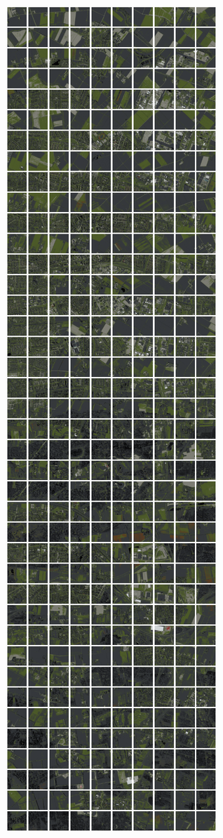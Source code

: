 <html>
<div>
<img src="https://github.com/HakkaTjakka/NL_TILE_MAP/blob/main/18/623/-1037/r.6230.-10370.png" height="44" width="44">
<img src="https://github.com/HakkaTjakka/NL_TILE_MAP/blob/main/18/623/-1037/r.6231.-10370.png" height="44" width="44">
<img src="https://github.com/HakkaTjakka/NL_TILE_MAP/blob/main/18/623/-1037/r.6232.-10370.png" height="44" width="44">
<img src="https://github.com/HakkaTjakka/NL_TILE_MAP/blob/main/18/623/-1037/r.6233.-10370.png" height="44" width="44">
<img src="https://github.com/HakkaTjakka/NL_TILE_MAP/blob/main/18/623/-1037/r.6234.-10370.png" height="44" width="44">
<img src="https://github.com/HakkaTjakka/NL_TILE_MAP/blob/main/18/623/-1037/r.6235.-10370.png" height="44" width="44">
<img src="https://github.com/HakkaTjakka/NL_TILE_MAP/blob/main/18/623/-1037/r.6236.-10370.png" height="44" width="44">
<img src="https://github.com/HakkaTjakka/NL_TILE_MAP/blob/main/18/623/-1037/r.6237.-10370.png" height="44" width="44">
<img src="https://github.com/HakkaTjakka/NL_TILE_MAP/blob/main/18/623/-1037/r.6238.-10370.png" height="44" width="44">
<img src="https://github.com/HakkaTjakka/NL_TILE_MAP/blob/main/18/623/-1037/r.6239.-10370.png" height="44" width="44">
<img src="https://github.com/HakkaTjakka/NL_TILE_MAP/blob/main/18/624/-1037/r.6240.-10370.png" height="44" width="44">
<img src="https://github.com/HakkaTjakka/NL_TILE_MAP/blob/main/18/624/-1037/r.6241.-10370.png" height="44" width="44">
<img src="https://github.com/HakkaTjakka/NL_TILE_MAP/blob/main/18/624/-1037/r.6242.-10370.png" height="44" width="44">
<img src="https://github.com/HakkaTjakka/NL_TILE_MAP/blob/main/18/624/-1037/r.6243.-10370.png" height="44" width="44">
<img src="https://github.com/HakkaTjakka/NL_TILE_MAP/blob/main/18/624/-1037/r.6244.-10370.png" height="44" width="44">
<img src="https://github.com/HakkaTjakka/NL_TILE_MAP/blob/main/18/624/-1037/r.6245.-10370.png" height="44" width="44">
<img src="https://github.com/HakkaTjakka/NL_TILE_MAP/blob/main/18/624/-1037/r.6246.-10370.png" height="44" width="44">
<img src="https://github.com/HakkaTjakka/NL_TILE_MAP/blob/main/18/624/-1037/r.6247.-10370.png" height="44" width="44">
<img src="https://github.com/HakkaTjakka/NL_TILE_MAP/blob/main/18/624/-1037/r.6248.-10370.png" height="44" width="44">
<img src="https://github.com/HakkaTjakka/NL_TILE_MAP/blob/main/18/624/-1037/r.6249.-10370.png" height="44" width="44">
<br>
<img src="https://github.com/HakkaTjakka/NL_TILE_MAP/blob/main/18/623/-1037/r.6230.-10369.png" height="44" width="44">
<img src="https://github.com/HakkaTjakka/NL_TILE_MAP/blob/main/18/623/-1037/r.6231.-10369.png" height="44" width="44">
<img src="https://github.com/HakkaTjakka/NL_TILE_MAP/blob/main/18/623/-1037/r.6232.-10369.png" height="44" width="44">
<img src="https://github.com/HakkaTjakka/NL_TILE_MAP/blob/main/18/623/-1037/r.6233.-10369.png" height="44" width="44">
<img src="https://github.com/HakkaTjakka/NL_TILE_MAP/blob/main/18/623/-1037/r.6234.-10369.png" height="44" width="44">
<img src="https://github.com/HakkaTjakka/NL_TILE_MAP/blob/main/18/623/-1037/r.6235.-10369.png" height="44" width="44">
<img src="https://github.com/HakkaTjakka/NL_TILE_MAP/blob/main/18/623/-1037/r.6236.-10369.png" height="44" width="44">
<img src="https://github.com/HakkaTjakka/NL_TILE_MAP/blob/main/18/623/-1037/r.6237.-10369.png" height="44" width="44">
<img src="https://github.com/HakkaTjakka/NL_TILE_MAP/blob/main/18/623/-1037/r.6238.-10369.png" height="44" width="44">
<img src="https://github.com/HakkaTjakka/NL_TILE_MAP/blob/main/18/623/-1037/r.6239.-10369.png" height="44" width="44">
<img src="https://github.com/HakkaTjakka/NL_TILE_MAP/blob/main/18/624/-1037/r.6240.-10369.png" height="44" width="44">
<img src="https://github.com/HakkaTjakka/NL_TILE_MAP/blob/main/18/624/-1037/r.6241.-10369.png" height="44" width="44">
<img src="https://github.com/HakkaTjakka/NL_TILE_MAP/blob/main/18/624/-1037/r.6242.-10369.png" height="44" width="44">
<img src="https://github.com/HakkaTjakka/NL_TILE_MAP/blob/main/18/624/-1037/r.6243.-10369.png" height="44" width="44">
<img src="https://github.com/HakkaTjakka/NL_TILE_MAP/blob/main/18/624/-1037/r.6244.-10369.png" height="44" width="44">
<img src="https://github.com/HakkaTjakka/NL_TILE_MAP/blob/main/18/624/-1037/r.6245.-10369.png" height="44" width="44">
<img src="https://github.com/HakkaTjakka/NL_TILE_MAP/blob/main/18/624/-1037/r.6246.-10369.png" height="44" width="44">
<img src="https://github.com/HakkaTjakka/NL_TILE_MAP/blob/main/18/624/-1037/r.6247.-10369.png" height="44" width="44">
<img src="https://github.com/HakkaTjakka/NL_TILE_MAP/blob/main/18/624/-1037/r.6248.-10369.png" height="44" width="44">
<img src="https://github.com/HakkaTjakka/NL_TILE_MAP/blob/main/18/624/-1037/r.6249.-10369.png" height="44" width="44">
<br>
<img src="https://github.com/HakkaTjakka/NL_TILE_MAP/blob/main/18/623/-1037/r.6230.-10368.png" height="44" width="44">
<img src="https://github.com/HakkaTjakka/NL_TILE_MAP/blob/main/18/623/-1037/r.6231.-10368.png" height="44" width="44">
<img src="https://github.com/HakkaTjakka/NL_TILE_MAP/blob/main/18/623/-1037/r.6232.-10368.png" height="44" width="44">
<img src="https://github.com/HakkaTjakka/NL_TILE_MAP/blob/main/18/623/-1037/r.6233.-10368.png" height="44" width="44">
<img src="https://github.com/HakkaTjakka/NL_TILE_MAP/blob/main/18/623/-1037/r.6234.-10368.png" height="44" width="44">
<img src="https://github.com/HakkaTjakka/NL_TILE_MAP/blob/main/18/623/-1037/r.6235.-10368.png" height="44" width="44">
<img src="https://github.com/HakkaTjakka/NL_TILE_MAP/blob/main/18/623/-1037/r.6236.-10368.png" height="44" width="44">
<img src="https://github.com/HakkaTjakka/NL_TILE_MAP/blob/main/18/623/-1037/r.6237.-10368.png" height="44" width="44">
<img src="https://github.com/HakkaTjakka/NL_TILE_MAP/blob/main/18/623/-1037/r.6238.-10368.png" height="44" width="44">
<img src="https://github.com/HakkaTjakka/NL_TILE_MAP/blob/main/18/623/-1037/r.6239.-10368.png" height="44" width="44">
<img src="https://github.com/HakkaTjakka/NL_TILE_MAP/blob/main/18/624/-1037/r.6240.-10368.png" height="44" width="44">
<img src="https://github.com/HakkaTjakka/NL_TILE_MAP/blob/main/18/624/-1037/r.6241.-10368.png" height="44" width="44">
<img src="https://github.com/HakkaTjakka/NL_TILE_MAP/blob/main/18/624/-1037/r.6242.-10368.png" height="44" width="44">
<img src="https://github.com/HakkaTjakka/NL_TILE_MAP/blob/main/18/624/-1037/r.6243.-10368.png" height="44" width="44">
<img src="https://github.com/HakkaTjakka/NL_TILE_MAP/blob/main/18/624/-1037/r.6244.-10368.png" height="44" width="44">
<img src="https://github.com/HakkaTjakka/NL_TILE_MAP/blob/main/18/624/-1037/r.6245.-10368.png" height="44" width="44">
<img src="https://github.com/HakkaTjakka/NL_TILE_MAP/blob/main/18/624/-1037/r.6246.-10368.png" height="44" width="44">
<img src="https://github.com/HakkaTjakka/NL_TILE_MAP/blob/main/18/624/-1037/r.6247.-10368.png" height="44" width="44">
<img src="https://github.com/HakkaTjakka/NL_TILE_MAP/blob/main/18/624/-1037/r.6248.-10368.png" height="44" width="44">
<img src="https://github.com/HakkaTjakka/NL_TILE_MAP/blob/main/18/624/-1037/r.6249.-10368.png" height="44" width="44">
<br>
<img src="https://github.com/HakkaTjakka/NL_TILE_MAP/blob/main/18/623/-1037/r.6230.-10367.png" height="44" width="44">
<img src="https://github.com/HakkaTjakka/NL_TILE_MAP/blob/main/18/623/-1037/r.6231.-10367.png" height="44" width="44">
<img src="https://github.com/HakkaTjakka/NL_TILE_MAP/blob/main/18/623/-1037/r.6232.-10367.png" height="44" width="44">
<img src="https://github.com/HakkaTjakka/NL_TILE_MAP/blob/main/18/623/-1037/r.6233.-10367.png" height="44" width="44">
<img src="https://github.com/HakkaTjakka/NL_TILE_MAP/blob/main/18/623/-1037/r.6234.-10367.png" height="44" width="44">
<img src="https://github.com/HakkaTjakka/NL_TILE_MAP/blob/main/18/623/-1037/r.6235.-10367.png" height="44" width="44">
<img src="https://github.com/HakkaTjakka/NL_TILE_MAP/blob/main/18/623/-1037/r.6236.-10367.png" height="44" width="44">
<img src="https://github.com/HakkaTjakka/NL_TILE_MAP/blob/main/18/623/-1037/r.6237.-10367.png" height="44" width="44">
<img src="https://github.com/HakkaTjakka/NL_TILE_MAP/blob/main/18/623/-1037/r.6238.-10367.png" height="44" width="44">
<img src="https://github.com/HakkaTjakka/NL_TILE_MAP/blob/main/18/623/-1037/r.6239.-10367.png" height="44" width="44">
<img src="https://github.com/HakkaTjakka/NL_TILE_MAP/blob/main/18/624/-1037/r.6240.-10367.png" height="44" width="44">
<img src="https://github.com/HakkaTjakka/NL_TILE_MAP/blob/main/18/624/-1037/r.6241.-10367.png" height="44" width="44">
<img src="https://github.com/HakkaTjakka/NL_TILE_MAP/blob/main/18/624/-1037/r.6242.-10367.png" height="44" width="44">
<img src="https://github.com/HakkaTjakka/NL_TILE_MAP/blob/main/18/624/-1037/r.6243.-10367.png" height="44" width="44">
<img src="https://github.com/HakkaTjakka/NL_TILE_MAP/blob/main/18/624/-1037/r.6244.-10367.png" height="44" width="44">
<img src="https://github.com/HakkaTjakka/NL_TILE_MAP/blob/main/18/624/-1037/r.6245.-10367.png" height="44" width="44">
<img src="https://github.com/HakkaTjakka/NL_TILE_MAP/blob/main/18/624/-1037/r.6246.-10367.png" height="44" width="44">
<img src="https://github.com/HakkaTjakka/NL_TILE_MAP/blob/main/18/624/-1037/r.6247.-10367.png" height="44" width="44">
<img src="https://github.com/HakkaTjakka/NL_TILE_MAP/blob/main/18/624/-1037/r.6248.-10367.png" height="44" width="44">
<img src="https://github.com/HakkaTjakka/NL_TILE_MAP/blob/main/18/624/-1037/r.6249.-10367.png" height="44" width="44">
<br>
<img src="https://github.com/HakkaTjakka/NL_TILE_MAP/blob/main/18/623/-1037/r.6230.-10366.png" height="44" width="44">
<img src="https://github.com/HakkaTjakka/NL_TILE_MAP/blob/main/18/623/-1037/r.6231.-10366.png" height="44" width="44">
<img src="https://github.com/HakkaTjakka/NL_TILE_MAP/blob/main/18/623/-1037/r.6232.-10366.png" height="44" width="44">
<img src="https://github.com/HakkaTjakka/NL_TILE_MAP/blob/main/18/623/-1037/r.6233.-10366.png" height="44" width="44">
<img src="https://github.com/HakkaTjakka/NL_TILE_MAP/blob/main/18/623/-1037/r.6234.-10366.png" height="44" width="44">
<img src="https://github.com/HakkaTjakka/NL_TILE_MAP/blob/main/18/623/-1037/r.6235.-10366.png" height="44" width="44">
<img src="https://github.com/HakkaTjakka/NL_TILE_MAP/blob/main/18/623/-1037/r.6236.-10366.png" height="44" width="44">
<img src="https://github.com/HakkaTjakka/NL_TILE_MAP/blob/main/18/623/-1037/r.6237.-10366.png" height="44" width="44">
<img src="https://github.com/HakkaTjakka/NL_TILE_MAP/blob/main/18/623/-1037/r.6238.-10366.png" height="44" width="44">
<img src="https://github.com/HakkaTjakka/NL_TILE_MAP/blob/main/18/623/-1037/r.6239.-10366.png" height="44" width="44">
<img src="https://github.com/HakkaTjakka/NL_TILE_MAP/blob/main/18/624/-1037/r.6240.-10366.png" height="44" width="44">
<img src="https://github.com/HakkaTjakka/NL_TILE_MAP/blob/main/18/624/-1037/r.6241.-10366.png" height="44" width="44">
<img src="https://github.com/HakkaTjakka/NL_TILE_MAP/blob/main/18/624/-1037/r.6242.-10366.png" height="44" width="44">
<img src="https://github.com/HakkaTjakka/NL_TILE_MAP/blob/main/18/624/-1037/r.6243.-10366.png" height="44" width="44">
<img src="https://github.com/HakkaTjakka/NL_TILE_MAP/blob/main/18/624/-1037/r.6244.-10366.png" height="44" width="44">
<img src="https://github.com/HakkaTjakka/NL_TILE_MAP/blob/main/18/624/-1037/r.6245.-10366.png" height="44" width="44">
<img src="https://github.com/HakkaTjakka/NL_TILE_MAP/blob/main/18/624/-1037/r.6246.-10366.png" height="44" width="44">
<img src="https://github.com/HakkaTjakka/NL_TILE_MAP/blob/main/18/624/-1037/r.6247.-10366.png" height="44" width="44">
<img src="https://github.com/HakkaTjakka/NL_TILE_MAP/blob/main/18/624/-1037/r.6248.-10366.png" height="44" width="44">
<img src="https://github.com/HakkaTjakka/NL_TILE_MAP/blob/main/18/624/-1037/r.6249.-10366.png" height="44" width="44">
<br>
<img src="https://github.com/HakkaTjakka/NL_TILE_MAP/blob/main/18/623/-1037/r.6230.-10365.png" height="44" width="44">
<img src="https://github.com/HakkaTjakka/NL_TILE_MAP/blob/main/18/623/-1037/r.6231.-10365.png" height="44" width="44">
<img src="https://github.com/HakkaTjakka/NL_TILE_MAP/blob/main/18/623/-1037/r.6232.-10365.png" height="44" width="44">
<img src="https://github.com/HakkaTjakka/NL_TILE_MAP/blob/main/18/623/-1037/r.6233.-10365.png" height="44" width="44">
<img src="https://github.com/HakkaTjakka/NL_TILE_MAP/blob/main/18/623/-1037/r.6234.-10365.png" height="44" width="44">
<img src="https://github.com/HakkaTjakka/NL_TILE_MAP/blob/main/18/623/-1037/r.6235.-10365.png" height="44" width="44">
<img src="https://github.com/HakkaTjakka/NL_TILE_MAP/blob/main/18/623/-1037/r.6236.-10365.png" height="44" width="44">
<img src="https://github.com/HakkaTjakka/NL_TILE_MAP/blob/main/18/623/-1037/r.6237.-10365.png" height="44" width="44">
<img src="https://github.com/HakkaTjakka/NL_TILE_MAP/blob/main/18/623/-1037/r.6238.-10365.png" height="44" width="44">
<img src="https://github.com/HakkaTjakka/NL_TILE_MAP/blob/main/18/623/-1037/r.6239.-10365.png" height="44" width="44">
<img src="https://github.com/HakkaTjakka/NL_TILE_MAP/blob/main/18/624/-1037/r.6240.-10365.png" height="44" width="44">
<img src="https://github.com/HakkaTjakka/NL_TILE_MAP/blob/main/18/624/-1037/r.6241.-10365.png" height="44" width="44">
<img src="https://github.com/HakkaTjakka/NL_TILE_MAP/blob/main/18/624/-1037/r.6242.-10365.png" height="44" width="44">
<img src="https://github.com/HakkaTjakka/NL_TILE_MAP/blob/main/18/624/-1037/r.6243.-10365.png" height="44" width="44">
<img src="https://github.com/HakkaTjakka/NL_TILE_MAP/blob/main/18/624/-1037/r.6244.-10365.png" height="44" width="44">
<img src="https://github.com/HakkaTjakka/NL_TILE_MAP/blob/main/18/624/-1037/r.6245.-10365.png" height="44" width="44">
<img src="https://github.com/HakkaTjakka/NL_TILE_MAP/blob/main/18/624/-1037/r.6246.-10365.png" height="44" width="44">
<img src="https://github.com/HakkaTjakka/NL_TILE_MAP/blob/main/18/624/-1037/r.6247.-10365.png" height="44" width="44">
<img src="https://github.com/HakkaTjakka/NL_TILE_MAP/blob/main/18/624/-1037/r.6248.-10365.png" height="44" width="44">
<img src="https://github.com/HakkaTjakka/NL_TILE_MAP/blob/main/18/624/-1037/r.6249.-10365.png" height="44" width="44">
<br>
<img src="https://github.com/HakkaTjakka/NL_TILE_MAP/blob/main/18/623/-1037/r.6230.-10364.png" height="44" width="44">
<img src="https://github.com/HakkaTjakka/NL_TILE_MAP/blob/main/18/623/-1037/r.6231.-10364.png" height="44" width="44">
<img src="https://github.com/HakkaTjakka/NL_TILE_MAP/blob/main/18/623/-1037/r.6232.-10364.png" height="44" width="44">
<img src="https://github.com/HakkaTjakka/NL_TILE_MAP/blob/main/18/623/-1037/r.6233.-10364.png" height="44" width="44">
<img src="https://github.com/HakkaTjakka/NL_TILE_MAP/blob/main/18/623/-1037/r.6234.-10364.png" height="44" width="44">
<img src="https://github.com/HakkaTjakka/NL_TILE_MAP/blob/main/18/623/-1037/r.6235.-10364.png" height="44" width="44">
<img src="https://github.com/HakkaTjakka/NL_TILE_MAP/blob/main/18/623/-1037/r.6236.-10364.png" height="44" width="44">
<img src="https://github.com/HakkaTjakka/NL_TILE_MAP/blob/main/18/623/-1037/r.6237.-10364.png" height="44" width="44">
<img src="https://github.com/HakkaTjakka/NL_TILE_MAP/blob/main/18/623/-1037/r.6238.-10364.png" height="44" width="44">
<img src="https://github.com/HakkaTjakka/NL_TILE_MAP/blob/main/18/623/-1037/r.6239.-10364.png" height="44" width="44">
<img src="https://github.com/HakkaTjakka/NL_TILE_MAP/blob/main/18/624/-1037/r.6240.-10364.png" height="44" width="44">
<img src="https://github.com/HakkaTjakka/NL_TILE_MAP/blob/main/18/624/-1037/r.6241.-10364.png" height="44" width="44">
<img src="https://github.com/HakkaTjakka/NL_TILE_MAP/blob/main/18/624/-1037/r.6242.-10364.png" height="44" width="44">
<img src="https://github.com/HakkaTjakka/NL_TILE_MAP/blob/main/18/624/-1037/r.6243.-10364.png" height="44" width="44">
<img src="https://github.com/HakkaTjakka/NL_TILE_MAP/blob/main/18/624/-1037/r.6244.-10364.png" height="44" width="44">
<img src="https://github.com/HakkaTjakka/NL_TILE_MAP/blob/main/18/624/-1037/r.6245.-10364.png" height="44" width="44">
<img src="https://github.com/HakkaTjakka/NL_TILE_MAP/blob/main/18/624/-1037/r.6246.-10364.png" height="44" width="44">
<img src="https://github.com/HakkaTjakka/NL_TILE_MAP/blob/main/18/624/-1037/r.6247.-10364.png" height="44" width="44">
<img src="https://github.com/HakkaTjakka/NL_TILE_MAP/blob/main/18/624/-1037/r.6248.-10364.png" height="44" width="44">
<img src="https://github.com/HakkaTjakka/NL_TILE_MAP/blob/main/18/624/-1037/r.6249.-10364.png" height="44" width="44">
<br>
<img src="https://github.com/HakkaTjakka/NL_TILE_MAP/blob/main/18/623/-1037/r.6230.-10363.png" height="44" width="44">
<img src="https://github.com/HakkaTjakka/NL_TILE_MAP/blob/main/18/623/-1037/r.6231.-10363.png" height="44" width="44">
<img src="https://github.com/HakkaTjakka/NL_TILE_MAP/blob/main/18/623/-1037/r.6232.-10363.png" height="44" width="44">
<img src="https://github.com/HakkaTjakka/NL_TILE_MAP/blob/main/18/623/-1037/r.6233.-10363.png" height="44" width="44">
<img src="https://github.com/HakkaTjakka/NL_TILE_MAP/blob/main/18/623/-1037/r.6234.-10363.png" height="44" width="44">
<img src="https://github.com/HakkaTjakka/NL_TILE_MAP/blob/main/18/623/-1037/r.6235.-10363.png" height="44" width="44">
<img src="https://github.com/HakkaTjakka/NL_TILE_MAP/blob/main/18/623/-1037/r.6236.-10363.png" height="44" width="44">
<img src="https://github.com/HakkaTjakka/NL_TILE_MAP/blob/main/18/623/-1037/r.6237.-10363.png" height="44" width="44">
<img src="https://github.com/HakkaTjakka/NL_TILE_MAP/blob/main/18/623/-1037/r.6238.-10363.png" height="44" width="44">
<img src="https://github.com/HakkaTjakka/NL_TILE_MAP/blob/main/18/623/-1037/r.6239.-10363.png" height="44" width="44">
<img src="https://github.com/HakkaTjakka/NL_TILE_MAP/blob/main/18/624/-1037/r.6240.-10363.png" height="44" width="44">
<img src="https://github.com/HakkaTjakka/NL_TILE_MAP/blob/main/18/624/-1037/r.6241.-10363.png" height="44" width="44">
<img src="https://github.com/HakkaTjakka/NL_TILE_MAP/blob/main/18/624/-1037/r.6242.-10363.png" height="44" width="44">
<img src="https://github.com/HakkaTjakka/NL_TILE_MAP/blob/main/18/624/-1037/r.6243.-10363.png" height="44" width="44">
<img src="https://github.com/HakkaTjakka/NL_TILE_MAP/blob/main/18/624/-1037/r.6244.-10363.png" height="44" width="44">
<img src="https://github.com/HakkaTjakka/NL_TILE_MAP/blob/main/18/624/-1037/r.6245.-10363.png" height="44" width="44">
<img src="https://github.com/HakkaTjakka/NL_TILE_MAP/blob/main/18/624/-1037/r.6246.-10363.png" height="44" width="44">
<img src="https://github.com/HakkaTjakka/NL_TILE_MAP/blob/main/18/624/-1037/r.6247.-10363.png" height="44" width="44">
<img src="https://github.com/HakkaTjakka/NL_TILE_MAP/blob/main/18/624/-1037/r.6248.-10363.png" height="44" width="44">
<img src="https://github.com/HakkaTjakka/NL_TILE_MAP/blob/main/18/624/-1037/r.6249.-10363.png" height="44" width="44">
<br>
<img src="https://github.com/HakkaTjakka/NL_TILE_MAP/blob/main/18/623/-1037/r.6230.-10362.png" height="44" width="44">
<img src="https://github.com/HakkaTjakka/NL_TILE_MAP/blob/main/18/623/-1037/r.6231.-10362.png" height="44" width="44">
<img src="https://github.com/HakkaTjakka/NL_TILE_MAP/blob/main/18/623/-1037/r.6232.-10362.png" height="44" width="44">
<img src="https://github.com/HakkaTjakka/NL_TILE_MAP/blob/main/18/623/-1037/r.6233.-10362.png" height="44" width="44">
<img src="https://github.com/HakkaTjakka/NL_TILE_MAP/blob/main/18/623/-1037/r.6234.-10362.png" height="44" width="44">
<img src="https://github.com/HakkaTjakka/NL_TILE_MAP/blob/main/18/623/-1037/r.6235.-10362.png" height="44" width="44">
<img src="https://github.com/HakkaTjakka/NL_TILE_MAP/blob/main/18/623/-1037/r.6236.-10362.png" height="44" width="44">
<img src="https://github.com/HakkaTjakka/NL_TILE_MAP/blob/main/18/623/-1037/r.6237.-10362.png" height="44" width="44">
<img src="https://github.com/HakkaTjakka/NL_TILE_MAP/blob/main/18/623/-1037/r.6238.-10362.png" height="44" width="44">
<img src="https://github.com/HakkaTjakka/NL_TILE_MAP/blob/main/18/623/-1037/r.6239.-10362.png" height="44" width="44">
<img src="https://github.com/HakkaTjakka/NL_TILE_MAP/blob/main/18/624/-1037/r.6240.-10362.png" height="44" width="44">
<img src="https://github.com/HakkaTjakka/NL_TILE_MAP/blob/main/18/624/-1037/r.6241.-10362.png" height="44" width="44">
<img src="https://github.com/HakkaTjakka/NL_TILE_MAP/blob/main/18/624/-1037/r.6242.-10362.png" height="44" width="44">
<img src="https://github.com/HakkaTjakka/NL_TILE_MAP/blob/main/18/624/-1037/r.6243.-10362.png" height="44" width="44">
<img src="https://github.com/HakkaTjakka/NL_TILE_MAP/blob/main/18/624/-1037/r.6244.-10362.png" height="44" width="44">
<img src="https://github.com/HakkaTjakka/NL_TILE_MAP/blob/main/18/624/-1037/r.6245.-10362.png" height="44" width="44">
<img src="https://github.com/HakkaTjakka/NL_TILE_MAP/blob/main/18/624/-1037/r.6246.-10362.png" height="44" width="44">
<img src="https://github.com/HakkaTjakka/NL_TILE_MAP/blob/main/18/624/-1037/r.6247.-10362.png" height="44" width="44">
<img src="https://github.com/HakkaTjakka/NL_TILE_MAP/blob/main/18/624/-1037/r.6248.-10362.png" height="44" width="44">
<img src="https://github.com/HakkaTjakka/NL_TILE_MAP/blob/main/18/624/-1037/r.6249.-10362.png" height="44" width="44">
<br>
<img src="https://github.com/HakkaTjakka/NL_TILE_MAP/blob/main/18/623/-1037/r.6230.-10361.png" height="44" width="44">
<img src="https://github.com/HakkaTjakka/NL_TILE_MAP/blob/main/18/623/-1037/r.6231.-10361.png" height="44" width="44">
<img src="https://github.com/HakkaTjakka/NL_TILE_MAP/blob/main/18/623/-1037/r.6232.-10361.png" height="44" width="44">
<img src="https://github.com/HakkaTjakka/NL_TILE_MAP/blob/main/18/623/-1037/r.6233.-10361.png" height="44" width="44">
<img src="https://github.com/HakkaTjakka/NL_TILE_MAP/blob/main/18/623/-1037/r.6234.-10361.png" height="44" width="44">
<img src="https://github.com/HakkaTjakka/NL_TILE_MAP/blob/main/18/623/-1037/r.6235.-10361.png" height="44" width="44">
<img src="https://github.com/HakkaTjakka/NL_TILE_MAP/blob/main/18/623/-1037/r.6236.-10361.png" height="44" width="44">
<img src="https://github.com/HakkaTjakka/NL_TILE_MAP/blob/main/18/623/-1037/r.6237.-10361.png" height="44" width="44">
<img src="https://github.com/HakkaTjakka/NL_TILE_MAP/blob/main/18/623/-1037/r.6238.-10361.png" height="44" width="44">
<img src="https://github.com/HakkaTjakka/NL_TILE_MAP/blob/main/18/623/-1037/r.6239.-10361.png" height="44" width="44">
<img src="https://github.com/HakkaTjakka/NL_TILE_MAP/blob/main/18/624/-1037/r.6240.-10361.png" height="44" width="44">
<img src="https://github.com/HakkaTjakka/NL_TILE_MAP/blob/main/18/624/-1037/r.6241.-10361.png" height="44" width="44">
<img src="https://github.com/HakkaTjakka/NL_TILE_MAP/blob/main/18/624/-1037/r.6242.-10361.png" height="44" width="44">
<img src="https://github.com/HakkaTjakka/NL_TILE_MAP/blob/main/18/624/-1037/r.6243.-10361.png" height="44" width="44">
<img src="https://github.com/HakkaTjakka/NL_TILE_MAP/blob/main/18/624/-1037/r.6244.-10361.png" height="44" width="44">
<img src="https://github.com/HakkaTjakka/NL_TILE_MAP/blob/main/18/624/-1037/r.6245.-10361.png" height="44" width="44">
<img src="https://github.com/HakkaTjakka/NL_TILE_MAP/blob/main/18/624/-1037/r.6246.-10361.png" height="44" width="44">
<img src="https://github.com/HakkaTjakka/NL_TILE_MAP/blob/main/18/624/-1037/r.6247.-10361.png" height="44" width="44">
<img src="https://github.com/HakkaTjakka/NL_TILE_MAP/blob/main/18/624/-1037/r.6248.-10361.png" height="44" width="44">
<img src="https://github.com/HakkaTjakka/NL_TILE_MAP/blob/main/18/624/-1037/r.6249.-10361.png" height="44" width="44">
<br>
<img src="https://github.com/HakkaTjakka/NL_TILE_MAP/blob/main/18/623/-1036/r.6230.-10360.png" height="44" width="44">
<img src="https://github.com/HakkaTjakka/NL_TILE_MAP/blob/main/18/623/-1036/r.6231.-10360.png" height="44" width="44">
<img src="https://github.com/HakkaTjakka/NL_TILE_MAP/blob/main/18/623/-1036/r.6232.-10360.png" height="44" width="44">
<img src="https://github.com/HakkaTjakka/NL_TILE_MAP/blob/main/18/623/-1036/r.6233.-10360.png" height="44" width="44">
<img src="https://github.com/HakkaTjakka/NL_TILE_MAP/blob/main/18/623/-1036/r.6234.-10360.png" height="44" width="44">
<img src="https://github.com/HakkaTjakka/NL_TILE_MAP/blob/main/18/623/-1036/r.6235.-10360.png" height="44" width="44">
<img src="https://github.com/HakkaTjakka/NL_TILE_MAP/blob/main/18/623/-1036/r.6236.-10360.png" height="44" width="44">
<img src="https://github.com/HakkaTjakka/NL_TILE_MAP/blob/main/18/623/-1036/r.6237.-10360.png" height="44" width="44">
<img src="https://github.com/HakkaTjakka/NL_TILE_MAP/blob/main/18/623/-1036/r.6238.-10360.png" height="44" width="44">
<img src="https://github.com/HakkaTjakka/NL_TILE_MAP/blob/main/18/623/-1036/r.6239.-10360.png" height="44" width="44">
<img src="https://github.com/HakkaTjakka/NL_TILE_MAP/blob/main/18/624/-1036/r.6240.-10360.png" height="44" width="44">
<img src="https://github.com/HakkaTjakka/NL_TILE_MAP/blob/main/18/624/-1036/r.6241.-10360.png" height="44" width="44">
<img src="https://github.com/HakkaTjakka/NL_TILE_MAP/blob/main/18/624/-1036/r.6242.-10360.png" height="44" width="44">
<img src="https://github.com/HakkaTjakka/NL_TILE_MAP/blob/main/18/624/-1036/r.6243.-10360.png" height="44" width="44">
<img src="https://github.com/HakkaTjakka/NL_TILE_MAP/blob/main/18/624/-1036/r.6244.-10360.png" height="44" width="44">
<img src="https://github.com/HakkaTjakka/NL_TILE_MAP/blob/main/18/624/-1036/r.6245.-10360.png" height="44" width="44">
<img src="https://github.com/HakkaTjakka/NL_TILE_MAP/blob/main/18/624/-1036/r.6246.-10360.png" height="44" width="44">
<img src="https://github.com/HakkaTjakka/NL_TILE_MAP/blob/main/18/624/-1036/r.6247.-10360.png" height="44" width="44">
<img src="https://github.com/HakkaTjakka/NL_TILE_MAP/blob/main/18/624/-1036/r.6248.-10360.png" height="44" width="44">
<img src="https://github.com/HakkaTjakka/NL_TILE_MAP/blob/main/18/624/-1036/r.6249.-10360.png" height="44" width="44">
<br>
<img src="https://github.com/HakkaTjakka/NL_TILE_MAP/blob/main/18/623/-1036/r.6230.-10359.png" height="44" width="44">
<img src="https://github.com/HakkaTjakka/NL_TILE_MAP/blob/main/18/623/-1036/r.6231.-10359.png" height="44" width="44">
<img src="https://github.com/HakkaTjakka/NL_TILE_MAP/blob/main/18/623/-1036/r.6232.-10359.png" height="44" width="44">
<img src="https://github.com/HakkaTjakka/NL_TILE_MAP/blob/main/18/623/-1036/r.6233.-10359.png" height="44" width="44">
<img src="https://github.com/HakkaTjakka/NL_TILE_MAP/blob/main/18/623/-1036/r.6234.-10359.png" height="44" width="44">
<img src="https://github.com/HakkaTjakka/NL_TILE_MAP/blob/main/18/623/-1036/r.6235.-10359.png" height="44" width="44">
<img src="https://github.com/HakkaTjakka/NL_TILE_MAP/blob/main/18/623/-1036/r.6236.-10359.png" height="44" width="44">
<img src="https://github.com/HakkaTjakka/NL_TILE_MAP/blob/main/18/623/-1036/r.6237.-10359.png" height="44" width="44">
<img src="https://github.com/HakkaTjakka/NL_TILE_MAP/blob/main/18/623/-1036/r.6238.-10359.png" height="44" width="44">
<img src="https://github.com/HakkaTjakka/NL_TILE_MAP/blob/main/18/623/-1036/r.6239.-10359.png" height="44" width="44">
<img src="https://github.com/HakkaTjakka/NL_TILE_MAP/blob/main/18/624/-1036/r.6240.-10359.png" height="44" width="44">
<img src="https://github.com/HakkaTjakka/NL_TILE_MAP/blob/main/18/624/-1036/r.6241.-10359.png" height="44" width="44">
<img src="https://github.com/HakkaTjakka/NL_TILE_MAP/blob/main/18/624/-1036/r.6242.-10359.png" height="44" width="44">
<img src="https://github.com/HakkaTjakka/NL_TILE_MAP/blob/main/18/624/-1036/r.6243.-10359.png" height="44" width="44">
<img src="https://github.com/HakkaTjakka/NL_TILE_MAP/blob/main/18/624/-1036/r.6244.-10359.png" height="44" width="44">
<img src="https://github.com/HakkaTjakka/NL_TILE_MAP/blob/main/18/624/-1036/r.6245.-10359.png" height="44" width="44">
<img src="https://github.com/HakkaTjakka/NL_TILE_MAP/blob/main/18/624/-1036/r.6246.-10359.png" height="44" width="44">
<img src="https://github.com/HakkaTjakka/NL_TILE_MAP/blob/main/18/624/-1036/r.6247.-10359.png" height="44" width="44">
<img src="https://github.com/HakkaTjakka/NL_TILE_MAP/blob/main/18/624/-1036/r.6248.-10359.png" height="44" width="44">
<img src="https://github.com/HakkaTjakka/NL_TILE_MAP/blob/main/18/624/-1036/r.6249.-10359.png" height="44" width="44">
<br>
<img src="https://github.com/HakkaTjakka/NL_TILE_MAP/blob/main/18/623/-1036/r.6230.-10358.png" height="44" width="44">
<img src="https://github.com/HakkaTjakka/NL_TILE_MAP/blob/main/18/623/-1036/r.6231.-10358.png" height="44" width="44">
<img src="https://github.com/HakkaTjakka/NL_TILE_MAP/blob/main/18/623/-1036/r.6232.-10358.png" height="44" width="44">
<img src="https://github.com/HakkaTjakka/NL_TILE_MAP/blob/main/18/623/-1036/r.6233.-10358.png" height="44" width="44">
<img src="https://github.com/HakkaTjakka/NL_TILE_MAP/blob/main/18/623/-1036/r.6234.-10358.png" height="44" width="44">
<img src="https://github.com/HakkaTjakka/NL_TILE_MAP/blob/main/18/623/-1036/r.6235.-10358.png" height="44" width="44">
<img src="https://github.com/HakkaTjakka/NL_TILE_MAP/blob/main/18/623/-1036/r.6236.-10358.png" height="44" width="44">
<img src="https://github.com/HakkaTjakka/NL_TILE_MAP/blob/main/18/623/-1036/r.6237.-10358.png" height="44" width="44">
<img src="https://github.com/HakkaTjakka/NL_TILE_MAP/blob/main/18/623/-1036/r.6238.-10358.png" height="44" width="44">
<img src="https://github.com/HakkaTjakka/NL_TILE_MAP/blob/main/18/623/-1036/r.6239.-10358.png" height="44" width="44">
<img src="https://github.com/HakkaTjakka/NL_TILE_MAP/blob/main/18/624/-1036/r.6240.-10358.png" height="44" width="44">
<img src="https://github.com/HakkaTjakka/NL_TILE_MAP/blob/main/18/624/-1036/r.6241.-10358.png" height="44" width="44">
<img src="https://github.com/HakkaTjakka/NL_TILE_MAP/blob/main/18/624/-1036/r.6242.-10358.png" height="44" width="44">
<img src="https://github.com/HakkaTjakka/NL_TILE_MAP/blob/main/18/624/-1036/r.6243.-10358.png" height="44" width="44">
<img src="https://github.com/HakkaTjakka/NL_TILE_MAP/blob/main/18/624/-1036/r.6244.-10358.png" height="44" width="44">
<img src="https://github.com/HakkaTjakka/NL_TILE_MAP/blob/main/18/624/-1036/r.6245.-10358.png" height="44" width="44">
<img src="https://github.com/HakkaTjakka/NL_TILE_MAP/blob/main/18/624/-1036/r.6246.-10358.png" height="44" width="44">
<img src="https://github.com/HakkaTjakka/NL_TILE_MAP/blob/main/18/624/-1036/r.6247.-10358.png" height="44" width="44">
<img src="https://github.com/HakkaTjakka/NL_TILE_MAP/blob/main/18/624/-1036/r.6248.-10358.png" height="44" width="44">
<img src="https://github.com/HakkaTjakka/NL_TILE_MAP/blob/main/18/624/-1036/r.6249.-10358.png" height="44" width="44">
<br>
<img src="https://github.com/HakkaTjakka/NL_TILE_MAP/blob/main/18/623/-1036/r.6230.-10357.png" height="44" width="44">
<img src="https://github.com/HakkaTjakka/NL_TILE_MAP/blob/main/18/623/-1036/r.6231.-10357.png" height="44" width="44">
<img src="https://github.com/HakkaTjakka/NL_TILE_MAP/blob/main/18/623/-1036/r.6232.-10357.png" height="44" width="44">
<img src="https://github.com/HakkaTjakka/NL_TILE_MAP/blob/main/18/623/-1036/r.6233.-10357.png" height="44" width="44">
<img src="https://github.com/HakkaTjakka/NL_TILE_MAP/blob/main/18/623/-1036/r.6234.-10357.png" height="44" width="44">
<img src="https://github.com/HakkaTjakka/NL_TILE_MAP/blob/main/18/623/-1036/r.6235.-10357.png" height="44" width="44">
<img src="https://github.com/HakkaTjakka/NL_TILE_MAP/blob/main/18/623/-1036/r.6236.-10357.png" height="44" width="44">
<img src="https://github.com/HakkaTjakka/NL_TILE_MAP/blob/main/18/623/-1036/r.6237.-10357.png" height="44" width="44">
<img src="https://github.com/HakkaTjakka/NL_TILE_MAP/blob/main/18/623/-1036/r.6238.-10357.png" height="44" width="44">
<img src="https://github.com/HakkaTjakka/NL_TILE_MAP/blob/main/18/623/-1036/r.6239.-10357.png" height="44" width="44">
<img src="https://github.com/HakkaTjakka/NL_TILE_MAP/blob/main/18/624/-1036/r.6240.-10357.png" height="44" width="44">
<img src="https://github.com/HakkaTjakka/NL_TILE_MAP/blob/main/18/624/-1036/r.6241.-10357.png" height="44" width="44">
<img src="https://github.com/HakkaTjakka/NL_TILE_MAP/blob/main/18/624/-1036/r.6242.-10357.png" height="44" width="44">
<img src="https://github.com/HakkaTjakka/NL_TILE_MAP/blob/main/18/624/-1036/r.6243.-10357.png" height="44" width="44">
<img src="https://github.com/HakkaTjakka/NL_TILE_MAP/blob/main/18/624/-1036/r.6244.-10357.png" height="44" width="44">
<img src="https://github.com/HakkaTjakka/NL_TILE_MAP/blob/main/18/624/-1036/r.6245.-10357.png" height="44" width="44">
<img src="https://github.com/HakkaTjakka/NL_TILE_MAP/blob/main/18/624/-1036/r.6246.-10357.png" height="44" width="44">
<img src="https://github.com/HakkaTjakka/NL_TILE_MAP/blob/main/18/624/-1036/r.6247.-10357.png" height="44" width="44">
<img src="https://github.com/HakkaTjakka/NL_TILE_MAP/blob/main/18/624/-1036/r.6248.-10357.png" height="44" width="44">
<img src="https://github.com/HakkaTjakka/NL_TILE_MAP/blob/main/18/624/-1036/r.6249.-10357.png" height="44" width="44">
<br>
<img src="https://github.com/HakkaTjakka/NL_TILE_MAP/blob/main/18/623/-1036/r.6230.-10356.png" height="44" width="44">
<img src="https://github.com/HakkaTjakka/NL_TILE_MAP/blob/main/18/623/-1036/r.6231.-10356.png" height="44" width="44">
<img src="https://github.com/HakkaTjakka/NL_TILE_MAP/blob/main/18/623/-1036/r.6232.-10356.png" height="44" width="44">
<img src="https://github.com/HakkaTjakka/NL_TILE_MAP/blob/main/18/623/-1036/r.6233.-10356.png" height="44" width="44">
<img src="https://github.com/HakkaTjakka/NL_TILE_MAP/blob/main/18/623/-1036/r.6234.-10356.png" height="44" width="44">
<img src="https://github.com/HakkaTjakka/NL_TILE_MAP/blob/main/18/623/-1036/r.6235.-10356.png" height="44" width="44">
<img src="https://github.com/HakkaTjakka/NL_TILE_MAP/blob/main/18/623/-1036/r.6236.-10356.png" height="44" width="44">
<img src="https://github.com/HakkaTjakka/NL_TILE_MAP/blob/main/18/623/-1036/r.6237.-10356.png" height="44" width="44">
<img src="https://github.com/HakkaTjakka/NL_TILE_MAP/blob/main/18/623/-1036/r.6238.-10356.png" height="44" width="44">
<img src="https://github.com/HakkaTjakka/NL_TILE_MAP/blob/main/18/623/-1036/r.6239.-10356.png" height="44" width="44">
<img src="https://github.com/HakkaTjakka/NL_TILE_MAP/blob/main/18/624/-1036/r.6240.-10356.png" height="44" width="44">
<img src="https://github.com/HakkaTjakka/NL_TILE_MAP/blob/main/18/624/-1036/r.6241.-10356.png" height="44" width="44">
<img src="https://github.com/HakkaTjakka/NL_TILE_MAP/blob/main/18/624/-1036/r.6242.-10356.png" height="44" width="44">
<img src="https://github.com/HakkaTjakka/NL_TILE_MAP/blob/main/18/624/-1036/r.6243.-10356.png" height="44" width="44">
<img src="https://github.com/HakkaTjakka/NL_TILE_MAP/blob/main/18/624/-1036/r.6244.-10356.png" height="44" width="44">
<img src="https://github.com/HakkaTjakka/NL_TILE_MAP/blob/main/18/624/-1036/r.6245.-10356.png" height="44" width="44">
<img src="https://github.com/HakkaTjakka/NL_TILE_MAP/blob/main/18/624/-1036/r.6246.-10356.png" height="44" width="44">
<img src="https://github.com/HakkaTjakka/NL_TILE_MAP/blob/main/18/624/-1036/r.6247.-10356.png" height="44" width="44">
<img src="https://github.com/HakkaTjakka/NL_TILE_MAP/blob/main/18/624/-1036/r.6248.-10356.png" height="44" width="44">
<img src="https://github.com/HakkaTjakka/NL_TILE_MAP/blob/main/18/624/-1036/r.6249.-10356.png" height="44" width="44">
<br>
<img src="https://github.com/HakkaTjakka/NL_TILE_MAP/blob/main/18/623/-1036/r.6230.-10355.png" height="44" width="44">
<img src="https://github.com/HakkaTjakka/NL_TILE_MAP/blob/main/18/623/-1036/r.6231.-10355.png" height="44" width="44">
<img src="https://github.com/HakkaTjakka/NL_TILE_MAP/blob/main/18/623/-1036/r.6232.-10355.png" height="44" width="44">
<img src="https://github.com/HakkaTjakka/NL_TILE_MAP/blob/main/18/623/-1036/r.6233.-10355.png" height="44" width="44">
<img src="https://github.com/HakkaTjakka/NL_TILE_MAP/blob/main/18/623/-1036/r.6234.-10355.png" height="44" width="44">
<img src="https://github.com/HakkaTjakka/NL_TILE_MAP/blob/main/18/623/-1036/r.6235.-10355.png" height="44" width="44">
<img src="https://github.com/HakkaTjakka/NL_TILE_MAP/blob/main/18/623/-1036/r.6236.-10355.png" height="44" width="44">
<img src="https://github.com/HakkaTjakka/NL_TILE_MAP/blob/main/18/623/-1036/r.6237.-10355.png" height="44" width="44">
<img src="https://github.com/HakkaTjakka/NL_TILE_MAP/blob/main/18/623/-1036/r.6238.-10355.png" height="44" width="44">
<img src="https://github.com/HakkaTjakka/NL_TILE_MAP/blob/main/18/623/-1036/r.6239.-10355.png" height="44" width="44">
<img src="https://github.com/HakkaTjakka/NL_TILE_MAP/blob/main/18/624/-1036/r.6240.-10355.png" height="44" width="44">
<img src="https://github.com/HakkaTjakka/NL_TILE_MAP/blob/main/18/624/-1036/r.6241.-10355.png" height="44" width="44">
<img src="https://github.com/HakkaTjakka/NL_TILE_MAP/blob/main/18/624/-1036/r.6242.-10355.png" height="44" width="44">
<img src="https://github.com/HakkaTjakka/NL_TILE_MAP/blob/main/18/624/-1036/r.6243.-10355.png" height="44" width="44">
<img src="https://github.com/HakkaTjakka/NL_TILE_MAP/blob/main/18/624/-1036/r.6244.-10355.png" height="44" width="44">
<img src="https://github.com/HakkaTjakka/NL_TILE_MAP/blob/main/18/624/-1036/r.6245.-10355.png" height="44" width="44">
<img src="https://github.com/HakkaTjakka/NL_TILE_MAP/blob/main/18/624/-1036/r.6246.-10355.png" height="44" width="44">
<img src="https://github.com/HakkaTjakka/NL_TILE_MAP/blob/main/18/624/-1036/r.6247.-10355.png" height="44" width="44">
<img src="https://github.com/HakkaTjakka/NL_TILE_MAP/blob/main/18/624/-1036/r.6248.-10355.png" height="44" width="44">
<img src="https://github.com/HakkaTjakka/NL_TILE_MAP/blob/main/18/624/-1036/r.6249.-10355.png" height="44" width="44">
<br>
<img src="https://github.com/HakkaTjakka/NL_TILE_MAP/blob/main/18/623/-1036/r.6230.-10354.png" height="44" width="44">
<img src="https://github.com/HakkaTjakka/NL_TILE_MAP/blob/main/18/623/-1036/r.6231.-10354.png" height="44" width="44">
<img src="https://github.com/HakkaTjakka/NL_TILE_MAP/blob/main/18/623/-1036/r.6232.-10354.png" height="44" width="44">
<img src="https://github.com/HakkaTjakka/NL_TILE_MAP/blob/main/18/623/-1036/r.6233.-10354.png" height="44" width="44">
<img src="https://github.com/HakkaTjakka/NL_TILE_MAP/blob/main/18/623/-1036/r.6234.-10354.png" height="44" width="44">
<img src="https://github.com/HakkaTjakka/NL_TILE_MAP/blob/main/18/623/-1036/r.6235.-10354.png" height="44" width="44">
<img src="https://github.com/HakkaTjakka/NL_TILE_MAP/blob/main/18/623/-1036/r.6236.-10354.png" height="44" width="44">
<img src="https://github.com/HakkaTjakka/NL_TILE_MAP/blob/main/18/623/-1036/r.6237.-10354.png" height="44" width="44">
<img src="https://github.com/HakkaTjakka/NL_TILE_MAP/blob/main/18/623/-1036/r.6238.-10354.png" height="44" width="44">
<img src="https://github.com/HakkaTjakka/NL_TILE_MAP/blob/main/18/623/-1036/r.6239.-10354.png" height="44" width="44">
<img src="https://github.com/HakkaTjakka/NL_TILE_MAP/blob/main/18/624/-1036/r.6240.-10354.png" height="44" width="44">
<img src="https://github.com/HakkaTjakka/NL_TILE_MAP/blob/main/18/624/-1036/r.6241.-10354.png" height="44" width="44">
<img src="https://github.com/HakkaTjakka/NL_TILE_MAP/blob/main/18/624/-1036/r.6242.-10354.png" height="44" width="44">
<img src="https://github.com/HakkaTjakka/NL_TILE_MAP/blob/main/18/624/-1036/r.6243.-10354.png" height="44" width="44">
<img src="https://github.com/HakkaTjakka/NL_TILE_MAP/blob/main/18/624/-1036/r.6244.-10354.png" height="44" width="44">
<img src="https://github.com/HakkaTjakka/NL_TILE_MAP/blob/main/18/624/-1036/r.6245.-10354.png" height="44" width="44">
<img src="https://github.com/HakkaTjakka/NL_TILE_MAP/blob/main/18/624/-1036/r.6246.-10354.png" height="44" width="44">
<img src="https://github.com/HakkaTjakka/NL_TILE_MAP/blob/main/18/624/-1036/r.6247.-10354.png" height="44" width="44">
<img src="https://github.com/HakkaTjakka/NL_TILE_MAP/blob/main/18/624/-1036/r.6248.-10354.png" height="44" width="44">
<img src="https://github.com/HakkaTjakka/NL_TILE_MAP/blob/main/18/624/-1036/r.6249.-10354.png" height="44" width="44">
<br>
<img src="https://github.com/HakkaTjakka/NL_TILE_MAP/blob/main/18/623/-1036/r.6230.-10353.png" height="44" width="44">
<img src="https://github.com/HakkaTjakka/NL_TILE_MAP/blob/main/18/623/-1036/r.6231.-10353.png" height="44" width="44">
<img src="https://github.com/HakkaTjakka/NL_TILE_MAP/blob/main/18/623/-1036/r.6232.-10353.png" height="44" width="44">
<img src="https://github.com/HakkaTjakka/NL_TILE_MAP/blob/main/18/623/-1036/r.6233.-10353.png" height="44" width="44">
<img src="https://github.com/HakkaTjakka/NL_TILE_MAP/blob/main/18/623/-1036/r.6234.-10353.png" height="44" width="44">
<img src="https://github.com/HakkaTjakka/NL_TILE_MAP/blob/main/18/623/-1036/r.6235.-10353.png" height="44" width="44">
<img src="https://github.com/HakkaTjakka/NL_TILE_MAP/blob/main/18/623/-1036/r.6236.-10353.png" height="44" width="44">
<img src="https://github.com/HakkaTjakka/NL_TILE_MAP/blob/main/18/623/-1036/r.6237.-10353.png" height="44" width="44">
<img src="https://github.com/HakkaTjakka/NL_TILE_MAP/blob/main/18/623/-1036/r.6238.-10353.png" height="44" width="44">
<img src="https://github.com/HakkaTjakka/NL_TILE_MAP/blob/main/18/623/-1036/r.6239.-10353.png" height="44" width="44">
<img src="https://github.com/HakkaTjakka/NL_TILE_MAP/blob/main/18/624/-1036/r.6240.-10353.png" height="44" width="44">
<img src="https://github.com/HakkaTjakka/NL_TILE_MAP/blob/main/18/624/-1036/r.6241.-10353.png" height="44" width="44">
<img src="https://github.com/HakkaTjakka/NL_TILE_MAP/blob/main/18/624/-1036/r.6242.-10353.png" height="44" width="44">
<img src="https://github.com/HakkaTjakka/NL_TILE_MAP/blob/main/18/624/-1036/r.6243.-10353.png" height="44" width="44">
<img src="https://github.com/HakkaTjakka/NL_TILE_MAP/blob/main/18/624/-1036/r.6244.-10353.png" height="44" width="44">
<img src="https://github.com/HakkaTjakka/NL_TILE_MAP/blob/main/18/624/-1036/r.6245.-10353.png" height="44" width="44">
<img src="https://github.com/HakkaTjakka/NL_TILE_MAP/blob/main/18/624/-1036/r.6246.-10353.png" height="44" width="44">
<img src="https://github.com/HakkaTjakka/NL_TILE_MAP/blob/main/18/624/-1036/r.6247.-10353.png" height="44" width="44">
<img src="https://github.com/HakkaTjakka/NL_TILE_MAP/blob/main/18/624/-1036/r.6248.-10353.png" height="44" width="44">
<img src="https://github.com/HakkaTjakka/NL_TILE_MAP/blob/main/18/624/-1036/r.6249.-10353.png" height="44" width="44">
<br>
<img src="https://github.com/HakkaTjakka/NL_TILE_MAP/blob/main/18/623/-1036/r.6230.-10352.png" height="44" width="44">
<img src="https://github.com/HakkaTjakka/NL_TILE_MAP/blob/main/18/623/-1036/r.6231.-10352.png" height="44" width="44">
<img src="https://github.com/HakkaTjakka/NL_TILE_MAP/blob/main/18/623/-1036/r.6232.-10352.png" height="44" width="44">
<img src="https://github.com/HakkaTjakka/NL_TILE_MAP/blob/main/18/623/-1036/r.6233.-10352.png" height="44" width="44">
<img src="https://github.com/HakkaTjakka/NL_TILE_MAP/blob/main/18/623/-1036/r.6234.-10352.png" height="44" width="44">
<img src="https://github.com/HakkaTjakka/NL_TILE_MAP/blob/main/18/623/-1036/r.6235.-10352.png" height="44" width="44">
<img src="https://github.com/HakkaTjakka/NL_TILE_MAP/blob/main/18/623/-1036/r.6236.-10352.png" height="44" width="44">
<img src="https://github.com/HakkaTjakka/NL_TILE_MAP/blob/main/18/623/-1036/r.6237.-10352.png" height="44" width="44">
<img src="https://github.com/HakkaTjakka/NL_TILE_MAP/blob/main/18/623/-1036/r.6238.-10352.png" height="44" width="44">
<img src="https://github.com/HakkaTjakka/NL_TILE_MAP/blob/main/18/623/-1036/r.6239.-10352.png" height="44" width="44">
<img src="https://github.com/HakkaTjakka/NL_TILE_MAP/blob/main/18/624/-1036/r.6240.-10352.png" height="44" width="44">
<img src="https://github.com/HakkaTjakka/NL_TILE_MAP/blob/main/18/624/-1036/r.6241.-10352.png" height="44" width="44">
<img src="https://github.com/HakkaTjakka/NL_TILE_MAP/blob/main/18/624/-1036/r.6242.-10352.png" height="44" width="44">
<img src="https://github.com/HakkaTjakka/NL_TILE_MAP/blob/main/18/624/-1036/r.6243.-10352.png" height="44" width="44">
<img src="https://github.com/HakkaTjakka/NL_TILE_MAP/blob/main/18/624/-1036/r.6244.-10352.png" height="44" width="44">
<img src="https://github.com/HakkaTjakka/NL_TILE_MAP/blob/main/18/624/-1036/r.6245.-10352.png" height="44" width="44">
<img src="https://github.com/HakkaTjakka/NL_TILE_MAP/blob/main/18/624/-1036/r.6246.-10352.png" height="44" width="44">
<img src="https://github.com/HakkaTjakka/NL_TILE_MAP/blob/main/18/624/-1036/r.6247.-10352.png" height="44" width="44">
<img src="https://github.com/HakkaTjakka/NL_TILE_MAP/blob/main/18/624/-1036/r.6248.-10352.png" height="44" width="44">
<img src="https://github.com/HakkaTjakka/NL_TILE_MAP/blob/main/18/624/-1036/r.6249.-10352.png" height="44" width="44">
<br>
<img src="https://github.com/HakkaTjakka/NL_TILE_MAP/blob/main/18/623/-1036/r.6230.-10351.png" height="44" width="44">
<img src="https://github.com/HakkaTjakka/NL_TILE_MAP/blob/main/18/623/-1036/r.6231.-10351.png" height="44" width="44">
<img src="https://github.com/HakkaTjakka/NL_TILE_MAP/blob/main/18/623/-1036/r.6232.-10351.png" height="44" width="44">
<img src="https://github.com/HakkaTjakka/NL_TILE_MAP/blob/main/18/623/-1036/r.6233.-10351.png" height="44" width="44">
<img src="https://github.com/HakkaTjakka/NL_TILE_MAP/blob/main/18/623/-1036/r.6234.-10351.png" height="44" width="44">
<img src="https://github.com/HakkaTjakka/NL_TILE_MAP/blob/main/18/623/-1036/r.6235.-10351.png" height="44" width="44">
<img src="https://github.com/HakkaTjakka/NL_TILE_MAP/blob/main/18/623/-1036/r.6236.-10351.png" height="44" width="44">
<img src="https://github.com/HakkaTjakka/NL_TILE_MAP/blob/main/18/623/-1036/r.6237.-10351.png" height="44" width="44">
<img src="https://github.com/HakkaTjakka/NL_TILE_MAP/blob/main/18/623/-1036/r.6238.-10351.png" height="44" width="44">
<img src="https://github.com/HakkaTjakka/NL_TILE_MAP/blob/main/18/623/-1036/r.6239.-10351.png" height="44" width="44">
<img src="https://github.com/HakkaTjakka/NL_TILE_MAP/blob/main/18/624/-1036/r.6240.-10351.png" height="44" width="44">
<img src="https://github.com/HakkaTjakka/NL_TILE_MAP/blob/main/18/624/-1036/r.6241.-10351.png" height="44" width="44">
<img src="https://github.com/HakkaTjakka/NL_TILE_MAP/blob/main/18/624/-1036/r.6242.-10351.png" height="44" width="44">
<img src="https://github.com/HakkaTjakka/NL_TILE_MAP/blob/main/18/624/-1036/r.6243.-10351.png" height="44" width="44">
<img src="https://github.com/HakkaTjakka/NL_TILE_MAP/blob/main/18/624/-1036/r.6244.-10351.png" height="44" width="44">
<img src="https://github.com/HakkaTjakka/NL_TILE_MAP/blob/main/18/624/-1036/r.6245.-10351.png" height="44" width="44">
<img src="https://github.com/HakkaTjakka/NL_TILE_MAP/blob/main/18/624/-1036/r.6246.-10351.png" height="44" width="44">
<img src="https://github.com/HakkaTjakka/NL_TILE_MAP/blob/main/18/624/-1036/r.6247.-10351.png" height="44" width="44">
<img src="https://github.com/HakkaTjakka/NL_TILE_MAP/blob/main/18/624/-1036/r.6248.-10351.png" height="44" width="44">
<img src="https://github.com/HakkaTjakka/NL_TILE_MAP/blob/main/18/624/-1036/r.6249.-10351.png" height="44" width="44">
<br>
</div>
</html>
